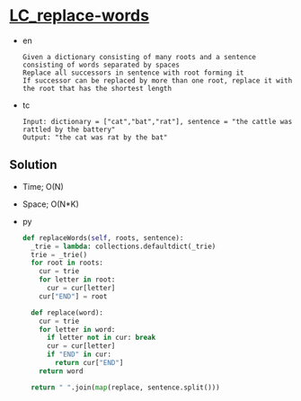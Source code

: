 # [LC_replace-words](https://leetcode.com/problems/replace-words)

* en

  ```en
  Given a dictionary consisting of many roots and a sentence consisting of words separated by spaces
  Replace all successors in sentence with root forming it
  If successor can be replaced by more than one root, replace it with the root that has the shortest length
  ```

* tc

  ```tc
  Input: dictionary = ["cat","bat","rat"], sentence = "the cattle was rattled by the battery"
  Output: "the cat was rat by the bat"
  ```

## Solution

* Time; O(N)
* Space; O(N*K)

* py

  ```py
  def replaceWords(self, roots, sentence):
    _trie = lambda: collections.defaultdict(_trie)
    trie = _trie()
    for root in roots:
      cur = trie
      for letter in root:
        cur = cur[letter]
      cur["END"] = root

    def replace(word):
      cur = trie
      for letter in word:
        if letter not in cur: break
        cur = cur[letter]
        if "END" in cur:
          return cur["END"]
      return word

    return " ".join(map(replace, sentence.split()))
  ```
